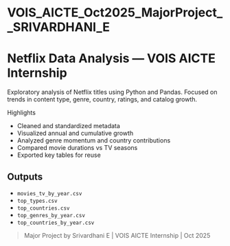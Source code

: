 # VOIS_AICTE_Oct2025_MajorProject__SRIVARDHANI_E
# Netflix Data Analysis — VOIS AICTE Internship

Exploratory analysis of Netflix titles using Python and Pandas. Focused on trends in content type, genre, country, ratings, and catalog growth.

Highlights
- Cleaned and standardized metadata
- Visualized annual and cumulative growth
- Analyzed genre momentum and country contributions
- Compared movie durations vs TV seasons
- Exported key tables for reuse

## Outputs
- `movies_tv_by_year.csv`
- `top_types.csv`
- `top_countries.csv`
- `top_genres_by_year.csv`
- `top_countries_by_year.csv`

> Major Project by Srivardhani E | VOIS AICTE Internship | Oct 2025
